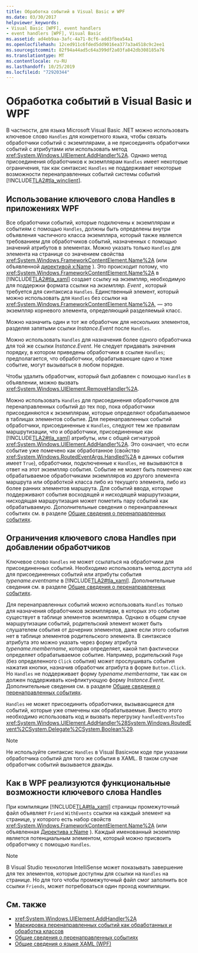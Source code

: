 ```yaml
---
title: Обработка событий в Visual Basic и WPF
ms.date: 03/30/2017
helpviewer_keywords:
- Visual Basic [WPF], event handlers
- event handlers [WPF], Visual Basic
ms.assetid: ad4eb9aa-3afc-4a71-8cf6-add3fbea54a1
ms.openlocfilehash: 12ced911c6fded5dd9016ea377a3a4518c9c2ee1
ms.sourcegitcommit: 82f94a44ad5c64a399df2a03fa842db308185a76
ms.translationtype: MT
ms.contentlocale: ru-RU
ms.lasthandoff: 10/25/2019
ms.locfileid: "72920344"
---
```

# <a name="visual-basic-and-wpf-event-handling"></a>Обработка событий в Visual Basic и WPF
В частности, для языка Microsoft Visual Basic .NET можно использовать ключевое слово `Handles` для конкретного языка, чтобы связать обработчики событий с экземплярами, а не присоединять обработчики событий с атрибутами или использовать метод <xref:System.Windows.UIElement.AddHandler%2A>. Однако метод присоединения обработчиков к экземплярам `Handles` имеет некоторые ограничения, так как синтаксис `Handles` не поддерживает некоторые возможности перенаправленных событий системы событий [!INCLUDE[TLA2#tla_winclient](../../../../includes/tla2sharptla-winclient-md.md)].  
  
## <a name="using-handles-in-a-wpf-application"></a>Использование ключевого слова Handles в приложениях WPF  
 Все обработчики событий, которые подключены к экземплярам и событиям с помощью `Handles`, должны быть определены внутри объявления частичного класса экземпляра, который также является требованием для обработчиков событий, назначенных с помощью значений атрибутов в элементах. Можно указать только `Handles` для элемента на странице со значением свойства <xref:System.Windows.FrameworkContentElement.Name%2A> (или объявленной [директивой x:Name](../../xaml-services/x-name-directive.md) ). Это происходит потому, что <xref:System.Windows.FrameworkContentElement.Name%2A> в [!INCLUDE[TLA2#tla_xaml](../../../../includes/tla2sharptla-xaml-md.md)] создает ссылку на экземпляр, необходимую для поддержки формата ссылки на *экземпляр. Event* , который требуется для синтаксиса `Handles`. Единственный элемент, который можно использовать для `Handles` без ссылки на <xref:System.Windows.FrameworkContentElement.Name%2A>, — это экземпляр корневого элемента, определяющий разделяемый класс.  
  
 Можно назначить один и тот же обработчик для нескольких элементов, разделяя запятыми ссылки *Instance.Event* после `Handles`.  
  
 Можно использовать `Handles` для назначения более одного обработчика для той же ссылки *Instance.Event*. Не следует придавать значения порядку, в котором приведены обработчики в ссылке `Handles`; предполагается, что обработчики, обрабатывающие одно и тоже событие, могут вызываться в любом порядке.  
  
 Чтобы удалить обработчик, который был добавлен с помощью `Handles` в объявлении, можно вызвать <xref:System.Windows.UIElement.RemoveHandler%2A>.  
  
 Можно использовать `Handles` для присоединения обработчиков для перенаправленных событий до тех пор, пока обработчики присоединяются к экземплярам, которые определяют обрабатываемое в таблицах элементов событие. Для перенаправленных событий обработчики, присоединенные к `Handles`, следуют тем же правилам маршрутизации, что и обработчики, присоединенные как [!INCLUDE[TLA2#tla_xaml](../../../../includes/tla2sharptla-xaml-md.md)] атрибуты, или с общей сигнатурой <xref:System.Windows.UIElement.AddHandler%2A>. Это означает, что если событие уже помечено как обработанное (свойство <xref:System.Windows.RoutedEventArgs.Handled%2A> в данных события имеет `True`), обработчики, подключенные к `Handles`, не вызываются в ответ на этот экземпляр события. Событие не может быть помечено как обрабатываемое обработчиками экземпляров из другого элемента маршрута или обработкой класса либо из текущего элемента, либо из более ранних элементов маршрута. Для событий ввода, которые поддерживают события восходящей и нисходящей маршрутизации, нисходящая маршрутизация может пометить пару событий как обрабатываемую. Дополнительные сведения о перенаправленных событиях см. в разделе [Общие сведения о перенаправленных событиях](routed-events-overview.md).  
  
## <a name="limitations-of-handles-for-adding-handlers"></a>Ограничения ключевого слова Handles при добавлении обработчиков  
 Ключевое слово `Handles` не может ссылаться на обработчики для присоединенных событий. Необходимо использовать метод доступа `add` для присоединенных событий или атрибуты события *typename.eventname* в [!INCLUDE[TLA2#tla_xaml](../../../../includes/tla2sharptla-xaml-md.md)]. Дополнительные сведения см. в разделе [Общие сведения о перенаправленных событиях](routed-events-overview.md).  
  
 Для перенаправленных событий можно использовать `Handles` только для назначения обработчиков экземплярам, в которых это событие существует в таблице элементов экземпляра. Однако в общем случае маршрутизации событий, родительский элемент может быть слушателем события от дочерних элементов, даже если этого события нет в таблице элементов родительского элемента. В синтаксисе атрибута это можно указать через форму атрибута *typename.membername*, которая определяет, какой тип фактически определяет обрабатываемое событие. Например, родительский `Page` (без определенного `Click` события) может прослушивать события нажатия кнопки, назначив обработчик атрибута в форме `Button.Click`. Но `Handles` не поддерживает форму *typename.membername*, так как он должен поддерживать конфликтующую форму *Instance.Event*. Дополнительные сведения см. в разделе [Общие сведения о перенаправленных событиях](routed-events-overview.md).  
  
 `Handles` не может присоединить обработчики, вызывающиеся для событий, которые уже отмечены как обрабатываемые. Вместо этого необходимо использовать код и вызвать перегрузку `handledEventsToo` <xref:System.Windows.UIElement.AddHandler%28System.Windows.RoutedEvent%2CSystem.Delegate%2CSystem.Boolean%29>.  
  
> [!NOTE]
> Не используйте синтаксис `Handles` в Visual Basicном коде при указании обработчика событий для того же события в XAML. В таком случае обработчик событий вызывается дважды.  
  
## <a name="how-wpf-implements-handles-functionality"></a>Как в WPF реализуются функциональные возможности ключевого слова Handles  
 При компиляции [!INCLUDE[TLA#tla_xaml](../../../../includes/tlasharptla-xaml-md.md)] страницы промежуточный файл объявляет `Friend` `WithEvents` ссылки на каждый элемент на странице, у которого есть набор свойств <xref:System.Windows.FrameworkContentElement.Name%2A> (или объявленная [Директива x:Name](../../xaml-services/x-name-directive.md) ). Каждый именованный экземпляр является потенциальным элементом, который можно присвоить обработчику с помощью `Handles`.  
  
> [!NOTE]
> В Visual Studio технология IntelliSense может показывать завершение для тех элементов, которые доступны для ссылки на `Handles` на странице. Но для того чтобы промежуточный файл смог заполнить все ссылки `Friends`, может потребоваться один проход компиляции.  
  
## <a name="see-also"></a>См. также

- <xref:System.Windows.UIElement.AddHandler%2A>
- [Маркировка перенаправленных событий как обработанных и обработка классов](marking-routed-events-as-handled-and-class-handling.md)
- [Общие сведения о перенаправленных событиях](routed-events-overview.md)
- [Общие сведения о языке XAML (WPF)](xaml-overview-wpf.md)
